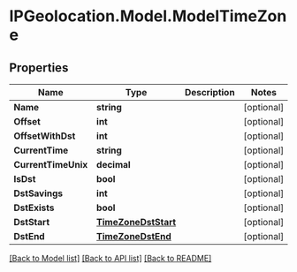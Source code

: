 # IPGeolocation.Model.ModelTimeZone

## Properties

Name | Type | Description | Notes
------------ | ------------- | ------------- | -------------
**Name** | **string** |  | [optional] 
**Offset** | **int** |  | [optional] 
**OffsetWithDst** | **int** |  | [optional] 
**CurrentTime** | **string** |  | [optional] 
**CurrentTimeUnix** | **decimal** |  | [optional] 
**IsDst** | **bool** |  | [optional] 
**DstSavings** | **int** |  | [optional] 
**DstExists** | **bool** |  | [optional] 
**DstStart** | [**TimeZoneDstStart**](TimeZoneDstStart.md) |  | [optional] 
**DstEnd** | [**TimeZoneDstEnd**](TimeZoneDstEnd.md) |  | [optional] 

[[Back to Model list]](../../README.md#documentation-for-models) [[Back to API list]](../../README.md#documentation-for-api-endpoints) [[Back to README]](../../README.md)

